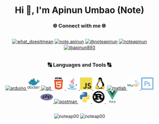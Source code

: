 
<div>
 <h1 align="center">Hi 🐼, I'm Apinun Umbao (Note)</h1>
 <h3 align="center">🌐 Connect with me 🌐</h3>
 <div style="display: flex; justify-content: center; align-items: center;">
<p align="center">
<a href="https://twitter.com/what_doesitmean" target="blank"><img align="center" src="https://raw.githubusercontent.com/rahuldkjain/github-profile-readme-generator/master/src/images/icons/Social/twitter.svg" alt="what_doesitmean" height="30" width="40" /></a>
<a href="https://fb.com/note.apinun" target="blank"><img align="center" src="https://raw.githubusercontent.com/rahuldkjain/github-profile-readme-generator/master/src/images/icons/Social/facebook.svg" alt="note.apinun" height="30" width="40" /></a>
<a href="https://instagram.com/noteapinun" target="blank"><img align="center" src="https://raw.githubusercontent.com/rahuldkjain/github-profile-readme-generator/master/src/images/icons/Social/instagram.svg" alt="@noteapinun" height="30" width="40" /></a>
<a href="https://discordapp.com/users/noteapinun" target="blank"><img align="center" src="https://raw.githubusercontent.com/rahuldkjain/github-profile-readme-generator/master/src/images/icons/Social/discord.svg" alt="noteapinun" height="30" width="40" /></a>
<a href="https://www.youtube.com/channel/UCyGhRaDBXkWgWZJNvZVa2yA" target="blank"><img align="center" src="https://raw.githubusercontent.com/rahuldkjain/github-profile-readme-generator/master/src/images/icons/Social/youtube.svg" alt="@apinun893" height="30" width="40" /></a>
</p>
</div>
<h3 align="center">🔠 Languages and Tools 🔠</h3>
<div style="display: flex; justify-content: center; align-items: center;">

<p align="center"> <a href="https://www.arduino.cc/" target="_blank" rel="noreferrer"> <img src="https://cdn.worldvectorlogo.com/logos/arduino-1.svg" alt="arduino" width="40" height="40"/> </a> <a href="https://www.docker.com/" target="_blank" rel="noreferrer"> <img src="https://raw.githubusercontent.com/devicons/devicon/master/icons/docker/docker-original-wordmark.svg" alt="docker" width="40" height="40"/> </a> <a href="https://git-scm.com/" target="_blank" rel="noreferrer"> <img src="https://www.vectorlogo.zone/logos/git-scm/git-scm-icon.svg" alt="git" width="40" height="40"/> </a> <a href="https://www.w3.org/html/" target="_blank" rel="noreferrer"> <img src="https://raw.githubusercontent.com/devicons/devicon/master/icons/html5/html5-original-wordmark.svg" alt="html5" width="40" height="40"/> </a> <a href="https://www.java.com" target="_blank" rel="noreferrer"> <img src="https://raw.githubusercontent.com/devicons/devicon/master/icons/java/java-original.svg" alt="java" width="40" height="40"/> </a> <a href="https://developer.mozilla.org/en-US/docs/Web/JavaScript" target="_blank" rel="noreferrer"> <img src="https://raw.githubusercontent.com/devicons/devicon/master/icons/javascript/javascript-original.svg" alt="javascript" width="40" height="40"/> </a> <a href="https://www.linux.org/" target="_blank" rel="noreferrer"> <img src="https://raw.githubusercontent.com/devicons/devicon/master/icons/linux/linux-original.svg" alt="linux" width="40" height="40"/> </a> <a href="https://www.mathworks.com/" target="_blank" rel="noreferrer"> <img src="https://upload.wikimedia.org/wikipedia/commons/2/21/Matlab_Logo.png" alt="matlab" width="40" height="40"/> </a> <a href="https://www.mysql.com/" target="_blank" rel="noreferrer"> <img src="https://raw.githubusercontent.com/devicons/devicon/master/icons/mysql/mysql-original-wordmark.svg" alt="mysql" width="40" height="40"/> </a> <a href="https://www.photoshop.com/en" target="_blank" rel="noreferrer"> <img src="https://raw.githubusercontent.com/devicons/devicon/master/icons/photoshop/photoshop-line.svg" alt="photoshop" width="40" height="40"/> </a> <a href="https://www.php.net" target="_blank" rel="noreferrer"> <img src="https://raw.githubusercontent.com/devicons/devicon/master/icons/php/php-original.svg" alt="php" width="40" height="40"/> </a> <a href="https://postman.com" target="_blank" rel="noreferrer"> <img src="https://www.vectorlogo.zone/logos/getpostman/getpostman-icon.svg" alt="postman" width="40" height="40"/> </a> <a href="https://www.python.org" target="_blank" rel="noreferrer"> <img src="https://raw.githubusercontent.com/devicons/devicon/master/icons/python/python-original.svg" alt="python" width="40" height="40"/> </a> <a href="https://www.rust-lang.org" target="_blank" rel="noreferrer"> <img src="https://raw.githubusercontent.com/devicons/devicon/master/icons/rust/rust-plain.svg" alt="rust" width="40" height="40"/> </a> <a href="https://vuejs.org/" target="_blank" rel="noreferrer"> <img src="https://raw.githubusercontent.com/devicons/devicon/master/icons/vuejs/vuejs-original-wordmark.svg" alt="vuejs" width="40" height="40"/> </a> </p></div>
<div style="display: flex; justify-content: center; align-items: center;"  class="nav-end">
<p align="center">
<!-- <img align="center"  src="https://github-readme-streak-stats.herokuapp.com/?user=noteap00&" alt="noteap00" height="100"/> -->
<img align="center" src="https://github-readme-stats.vercel.app/api?username=noteap00&show_icons=true&locale=en" alt="noteap00" height="100"/>
<img align="center" src="https://github-readme-stats.vercel.app/api/top-langs?username=noteap00&show_icons=true&locale=en&layout=compact" alt="noteap00" height="100"/>
 <br><br>
<!--  <img align="center" src="https://github-readme-stats.vercel.app/api/wakatime?username=@NoteAP00" alt="noteap00" width="425"/> -->
 
</p>
</div>
</div>

